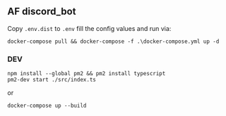 ## AF discord_bot

Copy `.env.dist` to `.env` fill the config values and run via:  
```
docker-compose pull && docker-compose -f .\docker-compose.yml up -d
```


### DEV

```
npm install --global pm2 && pm2 install typescript
pm2-dev start ./src/index.ts
```
or
```
docker-compose up --build
```
